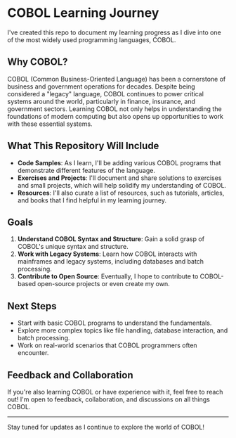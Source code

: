 # COBOL Learning Journey

I've created this repo to document my learning progress as I dive into one of the most widely used programming languages, COBOL.

## Why COBOL?

COBOL (Common Business-Oriented Language) has been a cornerstone of business and government operations for decades. Despite being considered a "legacy" language, COBOL continues to power critical systems around the world, particularly in finance, insurance, and government sectors. Learning COBOL not only helps in understanding the foundations of modern computing but also opens up opportunities to work with these essential systems.

## What This Repository Will Include

- **Code Samples**: As I learn, I'll be adding various COBOL programs that demonstrate different features of the language.
- **Exercises and Projects**: I'll document and share solutions to exercises and small projects, which will help solidify my understanding of COBOL.
- **Resources**: I'll also curate a list of resources, such as tutorials, articles, and books that I find helpful in my learning journey.

## Goals

1. **Understand COBOL Syntax and Structure**: Gain a solid grasp of COBOL's unique syntax and structure.
2. **Work with Legacy Systems**: Learn how COBOL interacts with mainframes and legacy systems, including databases and batch processing.
3. **Contribute to Open Source**: Eventually, I hope to contribute to COBOL-based open-source projects or even create my own.

## Next Steps

- Start with basic COBOL programs to understand the fundamentals.
- Explore more complex topics like file handling, database interaction, and batch processing.
- Work on real-world scenarios that COBOL programmers often encounter.

## Feedback and Collaboration

If you're also learning COBOL or have experience with it, feel free to reach out! I'm open to feedback, collaboration, and discussions on all things COBOL.

---

Stay tuned for updates as I continue to explore the world of COBOL!

